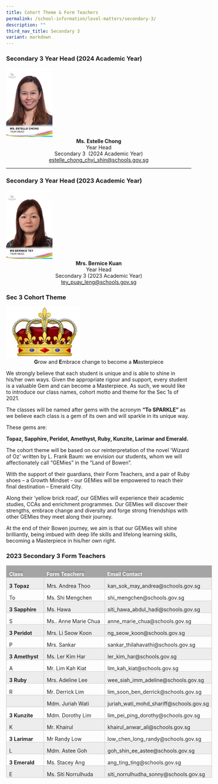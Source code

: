 ```yaml
---
title: Cohort Theme & Form Teachers
permalink: /school-information/level-matters/secondary-3/
description: ""
third_nav_title: Secondary 3
variant: markdown
---
```

### Secondary 3 Year Head (2024 Academic Year)

<img style="width:25%" src="/images/Our%20People/Ms-Estelle-Chong.jpeg">
		 
<center><b>Ms. Estelle Chong</b><br>
Year Head <br>
Secondary 3&nbsp; (2024 Academic Year)  <br>
<a href="estelle_chong_chyi_shin@schools.gov.sg">estelle_chong_chyi_shin@schools.gov.sg</a></center>

<hr>

### Secondary 3 Year Head (2023 Academic Year)

<img style="width:25%" src="/images/Our%20People/MS-BERNICE-TEY.jpeg">

<center><b>Mrs. Bernice Kuan</b><br>
Year Head <br>
Secondary 3 (2023 Academic Year)<br>
<a href="tey_puay_leng@schools.gov.sg">tey_puay_leng@schools.gov.sg</a></center>


### Sec 3 Cohort Theme

<img style="width:40%" src="/images/2021%20Sec1%20Cohort%20Moto.jpg">
<center><b>G</b>row and <b>E</b>mbrace change to become a <b>M</b>asterpiece</center>
		 
We strongly believe that each student is unique and is able to shine in his/her own ways. Given the appropriate rigour and support, every student is a valuable Gem and can become a Masterpiece. As such, we would like to introduce our class names, cohort motto and theme for the Sec 1s of 2021.&nbsp;

  

The classes will be named after gems with the acronym&nbsp;**“To SPARKLE”**&nbsp;as we believe each class is a gem of its own and will sparkle in its unique way.

  

These gems are:&nbsp;

**Topaz, Sapphire, Peridot, Amethyst, Ruby, Kunzite, Larimar and Emerald.**

The cohort theme will be based on our reinterpretation of the novel 'Wizard of Oz' written by L. Frank Baum: we envision our students, whom we will affectionately call “GEMies” in the “Land of Bowen”.&nbsp;

With the support of their guardians, their Form Teachers, and a pair of Ruby shoes – a Growth Mindset - our GEMies will be empowered to reach their final destination – Emerald City.

Along their ‘yellow brick road’, our GEMies will experience their academic studies, CCAs and enrichment programmes. Our GEMies will discover their strengths, embrace change and diversity and forge strong friendships with other GEMies they meet along their journey.

At the end of their Bowen journey, we aim is that our GEMies will shine brilliantly, being imbued with deep life skills and lifelong learning skills, becoming a Masterpiece in his/her own right.

### 2023 Secondary 3 Form Teachers


<table class="MsoTable15Grid4Accent3" border="1" cellspacing="0" cellpadding="0" width="120%" style="width:120%;border-collapse:collapse;border:none;
 mso-border-alt:solid #C9C9C9 .5pt;mso-border-themecolor:accent3;mso-border-themetint:
 153;mso-yfti-tbllook:1184;mso-padding-alt:0cm 5.4pt 0cm 5.4pt"><tbody><tr style="mso-yfti-irow:-1;mso-yfti-firstrow:yes;mso-yfti-lastfirstrow:yes;
  height:22.2pt"><td width="18%" valign="top" style="width:18.32%;border:solid #A5A5A5 1.0pt;
  mso-border-themecolor:accent3;border-right:none;mso-border-top-alt:solid #A5A5A5 .5pt;
  mso-border-top-themecolor:accent3;mso-border-left-alt:solid #A5A5A5 .5pt;
  mso-border-left-themecolor:accent3;mso-border-bottom-alt:solid #A5A5A5 .5pt;
  mso-border-bottom-themecolor:accent3;background:#A5A5A5;mso-background-themecolor:
  accent3;padding:0cm 5.4pt 0cm 5.4pt;height:22.2pt"><p class="MsoNormal" style="margin-bottom:0cm;line-height:normal;mso-yfti-cnfc:
  5"><b><span style="font-size:10.5pt;mso-fareast-font-family:&quot;Times New Roman&quot;;
  color:white;background:#999999;mso-ansi-language:EN-SG">Class</span></b><b><span style="font-size:10.5pt;mso-fareast-font-family:&quot;Times New Roman&quot;;color:white;
  mso-ansi-language:EN-SG"></span></b></p></td><td width="29%" valign="top" style="width:29.58%;border-top:solid #A5A5A5 1.0pt;
  mso-border-top-themecolor:accent3;border-left:none;border-bottom:solid #A5A5A5 1.0pt;
  mso-border-bottom-themecolor:accent3;border-right:none;mso-border-top-alt:
  solid #A5A5A5 .5pt;mso-border-top-themecolor:accent3;mso-border-bottom-alt:
  solid #A5A5A5 .5pt;mso-border-bottom-themecolor:accent3;background:#A5A5A5;
  mso-background-themecolor:accent3;padding:0cm 5.4pt 0cm 5.4pt;height:22.2pt"><p class="MsoNormal" style="margin-bottom:0cm;line-height:normal;mso-yfti-cnfc:
  1"><b><span style="font-size:10.5pt;mso-fareast-font-family:&quot;Times New Roman&quot;;
  color:white;background:#999999;mso-ansi-language:EN-SG">Form Teachers</span></b><b><span style="font-size:10.5pt;mso-fareast-font-family:&quot;Times New Roman&quot;;color:white;
  mso-ansi-language:EN-SG"></span></b></p></td><td width="52%" valign="top" style="width:52.1%;border:solid #A5A5A5 1.0pt;
  mso-border-themecolor:accent3;border-left:none;mso-border-top-alt:solid #A5A5A5 .5pt;
  mso-border-top-themecolor:accent3;mso-border-bottom-alt:solid #A5A5A5 .5pt;
  mso-border-bottom-themecolor:accent3;mso-border-right-alt:solid #A5A5A5 .5pt;
  mso-border-right-themecolor:accent3;background:#A5A5A5;mso-background-themecolor:
  accent3;padding:0cm 5.4pt 0cm 5.4pt;height:22.2pt"><p class="MsoNormal" style="margin-bottom:0cm;line-height:normal;mso-yfti-cnfc:
  1"><b><span style="font-size:10.5pt;mso-fareast-font-family:&quot;Times New Roman&quot;;
  color:white;background:#999999;mso-ansi-language:EN-SG">Email Contact</span></b><b><span style="font-size:10.5pt;mso-fareast-font-family:&quot;Times New Roman&quot;;color:white;
  mso-ansi-language:EN-SG"></span></b></p></td></tr><tr style="mso-yfti-irow:0;height:22.2pt"><td width="18%" valign="top" style="width:18.32%;border:solid #C9C9C9 1.0pt;
  mso-border-themecolor:accent3;mso-border-themetint:153;border-top:none;
  mso-border-top-alt:solid #C9C9C9 .5pt;mso-border-top-themecolor:accent3;
  mso-border-top-themetint:153;mso-border-alt:solid #C9C9C9 .5pt;mso-border-themecolor:
  accent3;mso-border-themetint:153;background:#EDEDED;mso-background-themecolor:
  accent3;mso-background-themetint:51;padding:0cm 5.4pt 0cm 5.4pt;height:22.2pt"><p class="MsoNormal" style="margin-bottom:0cm;line-height:normal;mso-yfti-cnfc:
  68"><b><span style="font-size:10.5pt;mso-fareast-font-family:&quot;Times New Roman&quot;;
  color:#222222;mso-ansi-language:EN-SG">3 Topaz</span></b></p></td><td width="29%" valign="top" style="width:29.58%;border-top:none;border-left:
  none;border-bottom:solid #C9C9C9 1.0pt;mso-border-bottom-themecolor:accent3;
  mso-border-bottom-themetint:153;border-right:solid #C9C9C9 1.0pt;mso-border-right-themecolor:
  accent3;mso-border-right-themetint:153;mso-border-top-alt:solid #C9C9C9 .5pt;
  mso-border-top-themecolor:accent3;mso-border-top-themetint:153;mso-border-left-alt:
  solid #C9C9C9 .5pt;mso-border-left-themecolor:accent3;mso-border-left-themetint:
  153;mso-border-alt:solid #C9C9C9 .5pt;mso-border-themecolor:accent3;
  mso-border-themetint:153;background:#EDEDED;mso-background-themecolor:accent3;
  mso-background-themetint:51;padding:0cm 5.4pt 0cm 5.4pt;height:22.2pt"><p class="MsoNormal" style="margin-bottom:0cm;line-height:normal;mso-yfti-cnfc:
  64"><span style="font-size:10.5pt;mso-fareast-font-family:&quot;Times New Roman&quot;;
  color:#222222;mso-ansi-language:EN-SG">Mrs. Andrea Thoo</span></p></td><td width="52%" valign="top" style="width:52.1%;border-top:none;border-left:
  none;border-bottom:solid #C9C9C9 1.0pt;mso-border-bottom-themecolor:accent3;
  mso-border-bottom-themetint:153;border-right:solid #C9C9C9 1.0pt;mso-border-right-themecolor:
  accent3;mso-border-right-themetint:153;mso-border-top-alt:solid #C9C9C9 .5pt;
  mso-border-top-themecolor:accent3;mso-border-top-themetint:153;mso-border-left-alt:
  solid #C9C9C9 .5pt;mso-border-left-themecolor:accent3;mso-border-left-themetint:
  153;mso-border-alt:solid #C9C9C9 .5pt;mso-border-themecolor:accent3;
  mso-border-themetint:153;background:#EDEDED;mso-background-themecolor:accent3;
  mso-background-themetint:51;padding:0cm 5.4pt 0cm 5.4pt;height:22.2pt"><p class="MsoNormal" style="margin-bottom:0cm;line-height:normal;mso-yfti-cnfc:
  64"><span style="font-size:10.5pt;mso-fareast-font-family:&quot;Times New Roman&quot;;
  color:#222222;mso-ansi-language:EN-SG">kan_sok_may_andrea@schools.gov.sg</span></p></td></tr><tr style="mso-yfti-irow:1;height:22.2pt"><td width="18%" valign="top" style="width:18.32%;border:solid #C9C9C9 1.0pt;
  mso-border-themecolor:accent3;mso-border-themetint:153;border-top:none;
  mso-border-top-alt:solid #C9C9C9 .5pt;mso-border-top-themecolor:accent3;
  mso-border-top-themetint:153;mso-border-alt:solid #C9C9C9 .5pt;mso-border-themecolor:
  accent3;mso-border-themetint:153;padding:0cm 5.4pt 0cm 5.4pt;height:22.2pt"><p class="MsoNormal" style="margin-bottom:0cm;line-height:normal;mso-yfti-cnfc:
  4"><span style="font-size:10.5pt;mso-fareast-font-family:&quot;Times New Roman&quot;;
  color:#222222;mso-ansi-language:EN-SG">To</span></p></td><td width="29%" valign="top" style="width:29.58%;border-top:none;border-left:
  none;border-bottom:solid #C9C9C9 1.0pt;mso-border-bottom-themecolor:accent3;
  mso-border-bottom-themetint:153;border-right:solid #C9C9C9 1.0pt;mso-border-right-themecolor:
  accent3;mso-border-right-themetint:153;mso-border-top-alt:solid #C9C9C9 .5pt;
  mso-border-top-themecolor:accent3;mso-border-top-themetint:153;mso-border-left-alt:
  solid #C9C9C9 .5pt;mso-border-left-themecolor:accent3;mso-border-left-themetint:
  153;mso-border-alt:solid #C9C9C9 .5pt;mso-border-themecolor:accent3;
  mso-border-themetint:153;padding:0cm 5.4pt 0cm 5.4pt;height:22.2pt"><p class="MsoNormal" style="margin-bottom:0cm;line-height:normal"><span style="font-size:10.5pt;mso-fareast-font-family:&quot;Times New Roman&quot;;color:#222222;
  mso-ansi-language:EN-SG">Ms. Shi Mengchen</span></p></td><td width="52%" valign="top" style="width:52.1%;border-top:none;border-left:
  none;border-bottom:solid #C9C9C9 1.0pt;mso-border-bottom-themecolor:accent3;
  mso-border-bottom-themetint:153;border-right:solid #C9C9C9 1.0pt;mso-border-right-themecolor:
  accent3;mso-border-right-themetint:153;mso-border-top-alt:solid #C9C9C9 .5pt;
  mso-border-top-themecolor:accent3;mso-border-top-themetint:153;mso-border-left-alt:
  solid #C9C9C9 .5pt;mso-border-left-themecolor:accent3;mso-border-left-themetint:
  153;mso-border-alt:solid #C9C9C9 .5pt;mso-border-themecolor:accent3;
  mso-border-themetint:153;padding:0cm 5.4pt 0cm 5.4pt;height:22.2pt"><p class="MsoNormal" style="margin-bottom:0cm;line-height:normal"><span style="font-size:10.5pt;mso-fareast-font-family:&quot;Times New Roman&quot;;color:#222222;
  mso-ansi-language:EN-SG">shi_mengchen@schools.gov.sg</span></p></td></tr><tr style="mso-yfti-irow:2;height:22.2pt"><td width="18%" valign="top" style="width:18.32%;border:solid #C9C9C9 1.0pt;
  mso-border-themecolor:accent3;mso-border-themetint:153;border-top:none;
  mso-border-top-alt:solid #C9C9C9 .5pt;mso-border-top-themecolor:accent3;
  mso-border-top-themetint:153;mso-border-alt:solid #C9C9C9 .5pt;mso-border-themecolor:
  accent3;mso-border-themetint:153;background:#EDEDED;mso-background-themecolor:
  accent3;mso-background-themetint:51;padding:0cm 5.4pt 0cm 5.4pt;height:22.2pt"><p class="MsoNormal" style="margin-bottom:0cm;line-height:normal;mso-yfti-cnfc:
  68"><b><span style="font-size:10.5pt;mso-fareast-font-family:&quot;Times New Roman&quot;;
  color:#222222;mso-ansi-language:EN-SG">3 Sapphire</span></b></p></td><td width="29%" valign="top" style="width:29.58%;border-top:none;border-left:
  none;border-bottom:solid #C9C9C9 1.0pt;mso-border-bottom-themecolor:accent3;
  mso-border-bottom-themetint:153;border-right:solid #C9C9C9 1.0pt;mso-border-right-themecolor:
  accent3;mso-border-right-themetint:153;mso-border-top-alt:solid #C9C9C9 .5pt;
  mso-border-top-themecolor:accent3;mso-border-top-themetint:153;mso-border-left-alt:
  solid #C9C9C9 .5pt;mso-border-left-themecolor:accent3;mso-border-left-themetint:
  153;mso-border-alt:solid #C9C9C9 .5pt;mso-border-themecolor:accent3;
  mso-border-themetint:153;background:#EDEDED;mso-background-themecolor:accent3;
  mso-background-themetint:51;padding:0cm 5.4pt 0cm 5.4pt;height:22.2pt"><p class="MsoNormal" style="margin-bottom:0cm;line-height:normal;mso-yfti-cnfc:
  64"><span style="font-size:10.5pt;mso-fareast-font-family:&quot;Times New Roman&quot;;
  color:#222222;mso-ansi-language:EN-SG">Ms. Hawa</span></p></td><td width="52%" valign="top" style="width:52.1%;border-top:none;border-left:
  none;border-bottom:solid #C9C9C9 1.0pt;mso-border-bottom-themecolor:accent3;
  mso-border-bottom-themetint:153;border-right:solid #C9C9C9 1.0pt;mso-border-right-themecolor:
  accent3;mso-border-right-themetint:153;mso-border-top-alt:solid #C9C9C9 .5pt;
  mso-border-top-themecolor:accent3;mso-border-top-themetint:153;mso-border-left-alt:
  solid #C9C9C9 .5pt;mso-border-left-themecolor:accent3;mso-border-left-themetint:
  153;mso-border-alt:solid #C9C9C9 .5pt;mso-border-themecolor:accent3;
  mso-border-themetint:153;background:#EDEDED;mso-background-themecolor:accent3;
  mso-background-themetint:51;padding:0cm 5.4pt 0cm 5.4pt;height:22.2pt"><p class="MsoNormal" style="margin-bottom:0cm;line-height:normal;mso-yfti-cnfc:
  64"><span style="font-size:10.5pt;mso-fareast-font-family:&quot;Times New Roman&quot;;
  color:#222222;mso-ansi-language:EN-SG">siti_hawa_abdul_hadi@schools.gov.sg</span></p></td></tr><tr style="mso-yfti-irow:3;height:22.2pt"><td width="18%" valign="top" style="width:18.32%;border:solid #C9C9C9 1.0pt;
  mso-border-themecolor:accent3;mso-border-themetint:153;border-top:none;
  mso-border-top-alt:solid #C9C9C9 .5pt;mso-border-top-themecolor:accent3;
  mso-border-top-themetint:153;mso-border-alt:solid #C9C9C9 .5pt;mso-border-themecolor:
  accent3;mso-border-themetint:153;padding:0cm 5.4pt 0cm 5.4pt;height:22.2pt"><p class="MsoNormal" style="margin-bottom:0cm;line-height:normal;mso-yfti-cnfc:
  4"><span style="font-size:10.5pt;mso-fareast-font-family:&quot;Times New Roman&quot;;
  color:#222222;mso-ansi-language:EN-SG">S</span></p></td><td width="29%" valign="top" style="width:29.58%;border-top:none;border-left:
  none;border-bottom:solid #C9C9C9 1.0pt;mso-border-bottom-themecolor:accent3;
  mso-border-bottom-themetint:153;border-right:solid #C9C9C9 1.0pt;mso-border-right-themecolor:
  accent3;mso-border-right-themetint:153;mso-border-top-alt:solid #C9C9C9 .5pt;
  mso-border-top-themecolor:accent3;mso-border-top-themetint:153;mso-border-left-alt:
  solid #C9C9C9 .5pt;mso-border-left-themecolor:accent3;mso-border-left-themetint:
  153;mso-border-alt:solid #C9C9C9 .5pt;mso-border-themecolor:accent3;
  mso-border-themetint:153;padding:0cm 5.4pt 0cm 5.4pt;height:22.2pt"><p class="MsoNormal" style="margin-bottom:0cm;line-height:normal"><span style="font-size:10.5pt;mso-fareast-font-family:&quot;Times New Roman&quot;;color:#222222;
  mso-ansi-language:EN-SG">Ms.. Anne Marie Chua</span></p></td><td width="52%" valign="top" style="width:52.1%;border-top:none;border-left:
  none;border-bottom:solid #C9C9C9 1.0pt;mso-border-bottom-themecolor:accent3;
  mso-border-bottom-themetint:153;border-right:solid #C9C9C9 1.0pt;mso-border-right-themecolor:
  accent3;mso-border-right-themetint:153;mso-border-top-alt:solid #C9C9C9 .5pt;
  mso-border-top-themecolor:accent3;mso-border-top-themetint:153;mso-border-left-alt:
  solid #C9C9C9 .5pt;mso-border-left-themecolor:accent3;mso-border-left-themetint:
  153;mso-border-alt:solid #C9C9C9 .5pt;mso-border-themecolor:accent3;
  mso-border-themetint:153;padding:0cm 5.4pt 0cm 5.4pt;height:22.2pt"><p class="MsoNormal" style="margin-bottom:0cm;line-height:normal"><span style="font-size:10.5pt;mso-fareast-font-family:&quot;Times New Roman&quot;;color:#222222;
  mso-ansi-language:EN-SG">anne_marie_chua@schools.gov.sg</span></p></td></tr><tr style="mso-yfti-irow:4;height:22.2pt"><td width="18%" valign="top" style="width:18.32%;border:solid #C9C9C9 1.0pt;
  mso-border-themecolor:accent3;mso-border-themetint:153;border-top:none;
  mso-border-top-alt:solid #C9C9C9 .5pt;mso-border-top-themecolor:accent3;
  mso-border-top-themetint:153;mso-border-alt:solid #C9C9C9 .5pt;mso-border-themecolor:
  accent3;mso-border-themetint:153;background:#EDEDED;mso-background-themecolor:
  accent3;mso-background-themetint:51;padding:0cm 5.4pt 0cm 5.4pt;height:22.2pt"><p class="MsoNormal" style="margin-bottom:0cm;line-height:normal;mso-yfti-cnfc:
  68"><b><span style="font-size:10.5pt;mso-fareast-font-family:&quot;Times New Roman&quot;;
  color:#222222;mso-ansi-language:EN-SG">3 Peridot</span></b></p></td><td width="29%" valign="top" style="width:29.58%;border-top:none;border-left:
  none;border-bottom:solid #C9C9C9 1.0pt;mso-border-bottom-themecolor:accent3;
  mso-border-bottom-themetint:153;border-right:solid #C9C9C9 1.0pt;mso-border-right-themecolor:
  accent3;mso-border-right-themetint:153;mso-border-top-alt:solid #C9C9C9 .5pt;
  mso-border-top-themecolor:accent3;mso-border-top-themetint:153;mso-border-left-alt:
  solid #C9C9C9 .5pt;mso-border-left-themecolor:accent3;mso-border-left-themetint:
  153;mso-border-alt:solid #C9C9C9 .5pt;mso-border-themecolor:accent3;
  mso-border-themetint:153;background:#EDEDED;mso-background-themecolor:accent3;
  mso-background-themetint:51;padding:0cm 5.4pt 0cm 5.4pt;height:22.2pt"><p class="MsoNormal" style="margin-bottom:0cm;line-height:normal;mso-yfti-cnfc:
  64"><span style="font-size:10.5pt;mso-fareast-font-family:&quot;Times New Roman&quot;;
  color:#222222;mso-ansi-language:EN-SG">Mrs. Li Seow Koon</span></p></td><td width="52%" valign="top" style="width:52.1%;border-top:none;border-left:
  none;border-bottom:solid #C9C9C9 1.0pt;mso-border-bottom-themecolor:accent3;
  mso-border-bottom-themetint:153;border-right:solid #C9C9C9 1.0pt;mso-border-right-themecolor:
  accent3;mso-border-right-themetint:153;mso-border-top-alt:solid #C9C9C9 .5pt;
  mso-border-top-themecolor:accent3;mso-border-top-themetint:153;mso-border-left-alt:
  solid #C9C9C9 .5pt;mso-border-left-themecolor:accent3;mso-border-left-themetint:
  153;mso-border-alt:solid #C9C9C9 .5pt;mso-border-themecolor:accent3;
  mso-border-themetint:153;background:#EDEDED;mso-background-themecolor:accent3;
  mso-background-themetint:51;padding:0cm 5.4pt 0cm 5.4pt;height:22.2pt"><p class="MsoNormal" style="margin-bottom:0cm;line-height:normal;mso-yfti-cnfc:
  64"><span style="font-size:10.5pt;mso-fareast-font-family:&quot;Times New Roman&quot;;
  color:#222222;mso-ansi-language:EN-SG">ng_seow_koon@schools.gov.sg</span></p></td></tr><tr style="mso-yfti-irow:5;height:22.2pt"><td width="18%" valign="top" style="width:18.32%;border:solid #C9C9C9 1.0pt;
  mso-border-themecolor:accent3;mso-border-themetint:153;border-top:none;
  mso-border-top-alt:solid #C9C9C9 .5pt;mso-border-top-themecolor:accent3;
  mso-border-top-themetint:153;mso-border-alt:solid #C9C9C9 .5pt;mso-border-themecolor:
  accent3;mso-border-themetint:153;padding:0cm 5.4pt 0cm 5.4pt;height:22.2pt"><p class="MsoNormal" style="margin-bottom:0cm;line-height:normal;mso-yfti-cnfc:
  4"><span style="font-size:10.5pt;mso-fareast-font-family:&quot;Times New Roman&quot;;
  color:#222222;mso-ansi-language:EN-SG">P</span></p></td><td width="29%" valign="top" style="width:29.58%;border-top:none;border-left:
  none;border-bottom:solid #C9C9C9 1.0pt;mso-border-bottom-themecolor:accent3;
  mso-border-bottom-themetint:153;border-right:solid #C9C9C9 1.0pt;mso-border-right-themecolor:
  accent3;mso-border-right-themetint:153;mso-border-top-alt:solid #C9C9C9 .5pt;
  mso-border-top-themecolor:accent3;mso-border-top-themetint:153;mso-border-left-alt:
  solid #C9C9C9 .5pt;mso-border-left-themecolor:accent3;mso-border-left-themetint:
  153;mso-border-alt:solid #C9C9C9 .5pt;mso-border-themecolor:accent3;
  mso-border-themetint:153;padding:0cm 5.4pt 0cm 5.4pt;height:22.2pt"><p class="MsoNormal" style="margin-bottom:0cm;line-height:normal"><span style="font-size:10.5pt;mso-fareast-font-family:&quot;Times New Roman&quot;;color:#222222;
  mso-ansi-language:EN-SG">Mrs. Sankar</span></p></td><td width="52%" valign="top" style="width:52.1%;border-top:none;border-left:
  none;border-bottom:solid #C9C9C9 1.0pt;mso-border-bottom-themecolor:accent3;
  mso-border-bottom-themetint:153;border-right:solid #C9C9C9 1.0pt;mso-border-right-themecolor:
  accent3;mso-border-right-themetint:153;mso-border-top-alt:solid #C9C9C9 .5pt;
  mso-border-top-themecolor:accent3;mso-border-top-themetint:153;mso-border-left-alt:
  solid #C9C9C9 .5pt;mso-border-left-themecolor:accent3;mso-border-left-themetint:
  153;mso-border-alt:solid #C9C9C9 .5pt;mso-border-themecolor:accent3;
  mso-border-themetint:153;padding:0cm 5.4pt 0cm 5.4pt;height:22.2pt"><p class="MsoNormal" style="margin-bottom:0cm;line-height:normal"><span style="font-size:10.5pt;mso-fareast-font-family:&quot;Times New Roman&quot;;color:#222222;
  mso-ansi-language:EN-SG">sankar_thilahavathi@schools.gov.sg</span></p></td></tr><tr style="mso-yfti-irow:6;height:22.2pt"><td width="18%" valign="top" style="width:18.32%;border:solid #C9C9C9 1.0pt;
  mso-border-themecolor:accent3;mso-border-themetint:153;border-top:none;
  mso-border-top-alt:solid #C9C9C9 .5pt;mso-border-top-themecolor:accent3;
  mso-border-top-themetint:153;mso-border-alt:solid #C9C9C9 .5pt;mso-border-themecolor:
  accent3;mso-border-themetint:153;background:#EDEDED;mso-background-themecolor:
  accent3;mso-background-themetint:51;padding:0cm 5.4pt 0cm 5.4pt;height:22.2pt"><p class="MsoNormal" style="margin-bottom:0cm;line-height:normal;mso-yfti-cnfc:
  68"><b><span style="font-size:10.5pt;mso-fareast-font-family:&quot;Times New Roman&quot;;
  color:#222222;mso-ansi-language:EN-SG">3 Amethyst</span></b></p></td><td width="29%" valign="top" style="width:29.58%;border-top:none;border-left:
  none;border-bottom:solid #C9C9C9 1.0pt;mso-border-bottom-themecolor:accent3;
  mso-border-bottom-themetint:153;border-right:solid #C9C9C9 1.0pt;mso-border-right-themecolor:
  accent3;mso-border-right-themetint:153;mso-border-top-alt:solid #C9C9C9 .5pt;
  mso-border-top-themecolor:accent3;mso-border-top-themetint:153;mso-border-left-alt:
  solid #C9C9C9 .5pt;mso-border-left-themecolor:accent3;mso-border-left-themetint:
  153;mso-border-alt:solid #C9C9C9 .5pt;mso-border-themecolor:accent3;
  mso-border-themetint:153;background:#EDEDED;mso-background-themecolor:accent3;
  mso-background-themetint:51;padding:0cm 5.4pt 0cm 5.4pt;height:22.2pt"><p class="MsoNormal" style="margin-bottom:0cm;line-height:normal;mso-yfti-cnfc:
  64"><span style="font-size:10.5pt;mso-fareast-font-family:&quot;Times New Roman&quot;;
  color:#222222;mso-ansi-language:EN-SG">Ms. Ler Kim Har</span></p></td><td width="52%" valign="top" style="width:52.1%;border-top:none;border-left:
  none;border-bottom:solid #C9C9C9 1.0pt;mso-border-bottom-themecolor:accent3;
  mso-border-bottom-themetint:153;border-right:solid #C9C9C9 1.0pt;mso-border-right-themecolor:
  accent3;mso-border-right-themetint:153;mso-border-top-alt:solid #C9C9C9 .5pt;
  mso-border-top-themecolor:accent3;mso-border-top-themetint:153;mso-border-left-alt:
  solid #C9C9C9 .5pt;mso-border-left-themecolor:accent3;mso-border-left-themetint:
  153;mso-border-alt:solid #C9C9C9 .5pt;mso-border-themecolor:accent3;
  mso-border-themetint:153;background:#EDEDED;mso-background-themecolor:accent3;
  mso-background-themetint:51;padding:0cm 5.4pt 0cm 5.4pt;height:22.2pt"><p class="MsoNormal" style="margin-bottom:0cm;line-height:normal;mso-yfti-cnfc:
  64"><span style="font-size:10.5pt;mso-fareast-font-family:&quot;Times New Roman&quot;;
  color:#222222;mso-ansi-language:EN-SG">ler_kim_har@schools.gov.sg</span></p></td></tr><tr style="mso-yfti-irow:7;height:22.2pt"><td width="18%" valign="top" style="width:18.32%;border:solid #C9C9C9 1.0pt;
  mso-border-themecolor:accent3;mso-border-themetint:153;border-top:none;
  mso-border-top-alt:solid #C9C9C9 .5pt;mso-border-top-themecolor:accent3;
  mso-border-top-themetint:153;mso-border-alt:solid #C9C9C9 .5pt;mso-border-themecolor:
  accent3;mso-border-themetint:153;padding:0cm 5.4pt 0cm 5.4pt;height:22.2pt"><p class="MsoNormal" style="margin-bottom:0cm;line-height:normal;mso-yfti-cnfc:
  4"><span style="font-size:10.5pt;mso-fareast-font-family:&quot;Times New Roman&quot;;
  color:#222222;mso-ansi-language:EN-SG">A</span></p></td><td width="29%" valign="top" style="width:29.58%;border-top:none;border-left:
  none;border-bottom:solid #C9C9C9 1.0pt;mso-border-bottom-themecolor:accent3;
  mso-border-bottom-themetint:153;border-right:solid #C9C9C9 1.0pt;mso-border-right-themecolor:
  accent3;mso-border-right-themetint:153;mso-border-top-alt:solid #C9C9C9 .5pt;
  mso-border-top-themecolor:accent3;mso-border-top-themetint:153;mso-border-left-alt:
  solid #C9C9C9 .5pt;mso-border-left-themecolor:accent3;mso-border-left-themetint:
  153;mso-border-alt:solid #C9C9C9 .5pt;mso-border-themecolor:accent3;
  mso-border-themetint:153;padding:0cm 5.4pt 0cm 5.4pt;height:22.2pt"><p class="MsoNormal" style="margin-bottom:0cm;line-height:normal"><span style="font-size:10.5pt;mso-fareast-font-family:&quot;Times New Roman&quot;;color:#222222;
  mso-ansi-language:EN-SG">Mr. Lim Kah Kiat</span></p></td><td width="52%" valign="top" style="width:52.1%;border-top:none;border-left:
  none;border-bottom:solid #C9C9C9 1.0pt;mso-border-bottom-themecolor:accent3;
  mso-border-bottom-themetint:153;border-right:solid #C9C9C9 1.0pt;mso-border-right-themecolor:
  accent3;mso-border-right-themetint:153;mso-border-top-alt:solid #C9C9C9 .5pt;
  mso-border-top-themecolor:accent3;mso-border-top-themetint:153;mso-border-left-alt:
  solid #C9C9C9 .5pt;mso-border-left-themecolor:accent3;mso-border-left-themetint:
  153;mso-border-alt:solid #C9C9C9 .5pt;mso-border-themecolor:accent3;
  mso-border-themetint:153;padding:0cm 5.4pt 0cm 5.4pt;height:22.2pt"><p class="MsoNormal" style="margin-bottom:0cm;line-height:normal"><span style="font-size:10.5pt;mso-fareast-font-family:&quot;Times New Roman&quot;;color:#222222;
  mso-ansi-language:EN-SG">lim_kah_kiat@schools.gov.sg</span></p></td></tr><tr style="mso-yfti-irow:8;height:22.2pt"><td width="18%" valign="top" style="width:18.32%;border:solid #C9C9C9 1.0pt;
  mso-border-themecolor:accent3;mso-border-themetint:153;border-top:none;
  mso-border-top-alt:solid #C9C9C9 .5pt;mso-border-top-themecolor:accent3;
  mso-border-top-themetint:153;mso-border-alt:solid #C9C9C9 .5pt;mso-border-themecolor:
  accent3;mso-border-themetint:153;background:#EDEDED;mso-background-themecolor:
  accent3;mso-background-themetint:51;padding:0cm 5.4pt 0cm 5.4pt;height:22.2pt"><p class="MsoNormal" style="margin-bottom:0cm;line-height:normal;mso-yfti-cnfc:
  68"><b><span style="font-size:10.5pt;mso-fareast-font-family:&quot;Times New Roman&quot;;
  color:#222222;mso-ansi-language:EN-SG">3 Ruby</span></b></p></td><td width="29%" valign="top" style="width:29.58%;border-top:none;border-left:
  none;border-bottom:solid #C9C9C9 1.0pt;mso-border-bottom-themecolor:accent3;
  mso-border-bottom-themetint:153;border-right:solid #C9C9C9 1.0pt;mso-border-right-themecolor:
  accent3;mso-border-right-themetint:153;mso-border-top-alt:solid #C9C9C9 .5pt;
  mso-border-top-themecolor:accent3;mso-border-top-themetint:153;mso-border-left-alt:
  solid #C9C9C9 .5pt;mso-border-left-themecolor:accent3;mso-border-left-themetint:
  153;mso-border-alt:solid #C9C9C9 .5pt;mso-border-themecolor:accent3;
  mso-border-themetint:153;background:#EDEDED;mso-background-themecolor:accent3;
  mso-background-themetint:51;padding:0cm 5.4pt 0cm 5.4pt;height:22.2pt"><p class="MsoNormal" style="margin-bottom:0cm;line-height:normal;mso-yfti-cnfc:
  64"><span style="font-size:10.5pt;mso-fareast-font-family:&quot;Times New Roman&quot;;
  color:#222222;mso-ansi-language:EN-SG">Mrs. Adeline Lee</span></p></td><td width="52%" valign="top" style="width:52.1%;border-top:none;border-left:
  none;border-bottom:solid #C9C9C9 1.0pt;mso-border-bottom-themecolor:accent3;
  mso-border-bottom-themetint:153;border-right:solid #C9C9C9 1.0pt;mso-border-right-themecolor:
  accent3;mso-border-right-themetint:153;mso-border-top-alt:solid #C9C9C9 .5pt;
  mso-border-top-themecolor:accent3;mso-border-top-themetint:153;mso-border-left-alt:
  solid #C9C9C9 .5pt;mso-border-left-themecolor:accent3;mso-border-left-themetint:
  153;mso-border-alt:solid #C9C9C9 .5pt;mso-border-themecolor:accent3;
  mso-border-themetint:153;background:#EDEDED;mso-background-themecolor:accent3;
  mso-background-themetint:51;padding:0cm 5.4pt 0cm 5.4pt;height:22.2pt"><p class="MsoNormal" style="margin-bottom:0cm;line-height:normal;mso-yfti-cnfc:
  64"><span style="font-size:10.5pt;mso-fareast-font-family:&quot;Times New Roman&quot;;
  color:#222222;mso-ansi-language:EN-SG">wee_siah_imm_adeline@schools.gov.sg</span></p></td></tr><tr style="mso-yfti-irow:9;height:22.2pt"><td width="18%" valign="top" style="width:18.32%;border:solid #C9C9C9 1.0pt;
  mso-border-themecolor:accent3;mso-border-themetint:153;border-top:none;
  mso-border-top-alt:solid #C9C9C9 .5pt;mso-border-top-themecolor:accent3;
  mso-border-top-themetint:153;mso-border-alt:solid #C9C9C9 .5pt;mso-border-themecolor:
  accent3;mso-border-themetint:153;padding:0cm 5.4pt 0cm 5.4pt;height:22.2pt"><p class="MsoNormal" style="margin-bottom:0cm;line-height:normal;mso-yfti-cnfc:
  4"><span style="font-size:10.5pt;mso-fareast-font-family:&quot;Times New Roman&quot;;
  color:#222222;mso-ansi-language:EN-SG">R</span></p></td><td width="29%" valign="top" style="width:29.58%;border-top:none;border-left:
  none;border-bottom:solid #C9C9C9 1.0pt;mso-border-bottom-themecolor:accent3;
  mso-border-bottom-themetint:153;border-right:solid #C9C9C9 1.0pt;mso-border-right-themecolor:
  accent3;mso-border-right-themetint:153;mso-border-top-alt:solid #C9C9C9 .5pt;
  mso-border-top-themecolor:accent3;mso-border-top-themetint:153;mso-border-left-alt:
  solid #C9C9C9 .5pt;mso-border-left-themecolor:accent3;mso-border-left-themetint:
  153;mso-border-alt:solid #C9C9C9 .5pt;mso-border-themecolor:accent3;
  mso-border-themetint:153;padding:0cm 5.4pt 0cm 5.4pt;height:22.2pt"><p class="MsoNormal" style="margin-bottom:0cm;line-height:normal"><span style="font-size:10.5pt;mso-fareast-font-family:&quot;Times New Roman&quot;;color:#222222;
  mso-ansi-language:EN-SG">Mr. Derrick Lim</span></p></td><td width="52%" valign="top" style="width:52.1%;border-top:none;border-left:
  none;border-bottom:solid #C9C9C9 1.0pt;mso-border-bottom-themecolor:accent3;
  mso-border-bottom-themetint:153;border-right:solid #C9C9C9 1.0pt;mso-border-right-themecolor:
  accent3;mso-border-right-themetint:153;mso-border-top-alt:solid #C9C9C9 .5pt;
  mso-border-top-themecolor:accent3;mso-border-top-themetint:153;mso-border-left-alt:
  solid #C9C9C9 .5pt;mso-border-left-themecolor:accent3;mso-border-left-themetint:
  153;mso-border-alt:solid #C9C9C9 .5pt;mso-border-themecolor:accent3;
  mso-border-themetint:153;padding:0cm 5.4pt 0cm 5.4pt;height:22.2pt"><p class="MsoNormal" style="margin-bottom:0cm;line-height:normal"><span style="font-size:10.5pt;mso-fareast-font-family:&quot;Times New Roman&quot;;color:#222222;
  mso-ansi-language:EN-SG">lim_soon_ben_derrick@schools.gov.sg</span></p></td></tr><tr style="mso-yfti-irow:10;height:22.2pt"><td width="18%" valign="top" style="width:18.32%;border:solid #C9C9C9 1.0pt;
  mso-border-themecolor:accent3;mso-border-themetint:153;border-top:none;
  mso-border-top-alt:solid #C9C9C9 .5pt;mso-border-top-themecolor:accent3;
  mso-border-top-themetint:153;mso-border-alt:solid #C9C9C9 .5pt;mso-border-themecolor:
  accent3;mso-border-themetint:153;background:#EDEDED;mso-background-themecolor:
  accent3;mso-background-themetint:51;padding:0cm 5.4pt 0cm 5.4pt;height:22.2pt"></td><td width="29%" valign="top" style="width:29.58%;border-top:none;border-left:
  none;border-bottom:solid #C9C9C9 1.0pt;mso-border-bottom-themecolor:accent3;
  mso-border-bottom-themetint:153;border-right:solid #C9C9C9 1.0pt;mso-border-right-themecolor:
  accent3;mso-border-right-themetint:153;mso-border-top-alt:solid #C9C9C9 .5pt;
  mso-border-top-themecolor:accent3;mso-border-top-themetint:153;mso-border-left-alt:
  solid #C9C9C9 .5pt;mso-border-left-themecolor:accent3;mso-border-left-themetint:
  153;mso-border-alt:solid #C9C9C9 .5pt;mso-border-themecolor:accent3;
  mso-border-themetint:153;background:#EDEDED;mso-background-themecolor:accent3;
  mso-background-themetint:51;padding:0cm 5.4pt 0cm 5.4pt;height:22.2pt"><p class="MsoNormal" style="margin-bottom:0cm;line-height:normal;mso-yfti-cnfc:
  64"><span style="font-size:10.5pt;mso-fareast-font-family:&quot;Times New Roman&quot;;
  color:#222222;mso-ansi-language:EN-SG">Mdm. Juriah Wati</span></p></td><td width="52%" valign="top" style="width:52.1%;border-top:none;border-left:
  none;border-bottom:solid #C9C9C9 1.0pt;mso-border-bottom-themecolor:accent3;
  mso-border-bottom-themetint:153;border-right:solid #C9C9C9 1.0pt;mso-border-right-themecolor:
  accent3;mso-border-right-themetint:153;mso-border-top-alt:solid #C9C9C9 .5pt;
  mso-border-top-themecolor:accent3;mso-border-top-themetint:153;mso-border-left-alt:
  solid #C9C9C9 .5pt;mso-border-left-themecolor:accent3;mso-border-left-themetint:
  153;mso-border-alt:solid #C9C9C9 .5pt;mso-border-themecolor:accent3;
  mso-border-themetint:153;background:#EDEDED;mso-background-themecolor:accent3;
  mso-background-themetint:51;padding:0cm 5.4pt 0cm 5.4pt;height:22.2pt"><p class="MsoNormal" style="margin-bottom:0cm;line-height:normal;mso-yfti-cnfc:
  64"><span style="font-size:10.5pt;mso-fareast-font-family:&quot;Times New Roman&quot;;
  color:#222222;mso-ansi-language:EN-SG">juriah_wati_mohd_shariff@schools.gov.sg</span></p></td></tr><tr style="mso-yfti-irow:11;height:22.2pt"><td width="18%" valign="top" style="width:18.32%;border:solid #C9C9C9 1.0pt;
  mso-border-themecolor:accent3;mso-border-themetint:153;border-top:none;
  mso-border-top-alt:solid #C9C9C9 .5pt;mso-border-top-themecolor:accent3;
  mso-border-top-themetint:153;mso-border-alt:solid #C9C9C9 .5pt;mso-border-themecolor:
  accent3;mso-border-themetint:153;padding:0cm 5.4pt 0cm 5.4pt;height:22.2pt"><p class="MsoNormal" style="margin-bottom:0cm;line-height:normal;mso-yfti-cnfc:
  4"><b><span style="font-size:10.5pt;mso-fareast-font-family:&quot;Times New Roman&quot;;
  color:#222222;mso-ansi-language:EN-SG">3 Kunzite</span></b></p></td><td width="29%" valign="top" style="width:29.58%;border-top:none;border-left:
  none;border-bottom:solid #C9C9C9 1.0pt;mso-border-bottom-themecolor:accent3;
  mso-border-bottom-themetint:153;border-right:solid #C9C9C9 1.0pt;mso-border-right-themecolor:
  accent3;mso-border-right-themetint:153;mso-border-top-alt:solid #C9C9C9 .5pt;
  mso-border-top-themecolor:accent3;mso-border-top-themetint:153;mso-border-left-alt:
  solid #C9C9C9 .5pt;mso-border-left-themecolor:accent3;mso-border-left-themetint:
  153;mso-border-alt:solid #C9C9C9 .5pt;mso-border-themecolor:accent3;
  mso-border-themetint:153;padding:0cm 5.4pt 0cm 5.4pt;height:22.2pt"><p class="MsoNormal" style="margin-bottom:0cm;line-height:normal"><span style="font-size:10.5pt;mso-fareast-font-family:&quot;Times New Roman&quot;;color:#222222;
  mso-ansi-language:EN-SG">Mdm. Dorothy Lim</span></p></td><td width="52%" valign="top" style="width:52.1%;border-top:none;border-left:
  none;border-bottom:solid #C9C9C9 1.0pt;mso-border-bottom-themecolor:accent3;
  mso-border-bottom-themetint:153;border-right:solid #C9C9C9 1.0pt;mso-border-right-themecolor:
  accent3;mso-border-right-themetint:153;mso-border-top-alt:solid #C9C9C9 .5pt;
  mso-border-top-themecolor:accent3;mso-border-top-themetint:153;mso-border-left-alt:
  solid #C9C9C9 .5pt;mso-border-left-themecolor:accent3;mso-border-left-themetint:
  153;mso-border-alt:solid #C9C9C9 .5pt;mso-border-themecolor:accent3;
  mso-border-themetint:153;padding:0cm 5.4pt 0cm 5.4pt;height:22.2pt"><p class="MsoNormal" style="margin-bottom:0cm;line-height:normal"><span style="font-size:10.5pt;mso-fareast-font-family:&quot;Times New Roman&quot;;color:#222222;
  mso-ansi-language:EN-SG">lim_pei_ping_dorothy@schools.gov.sg</span></p></td></tr><tr style="mso-yfti-irow:12;height:22.2pt"><td width="18%" valign="top" style="width:18.32%;border:solid #C9C9C9 1.0pt;
  mso-border-themecolor:accent3;mso-border-themetint:153;border-top:none;
  mso-border-top-alt:solid #C9C9C9 .5pt;mso-border-top-themecolor:accent3;
  mso-border-top-themetint:153;mso-border-alt:solid #C9C9C9 .5pt;mso-border-themecolor:
  accent3;mso-border-themetint:153;background:#EDEDED;mso-background-themecolor:
  accent3;mso-background-themetint:51;padding:0cm 5.4pt 0cm 5.4pt;height:22.2pt"><p class="MsoNormal" style="margin-bottom:0cm;line-height:normal;mso-yfti-cnfc:
  68"><span style="font-size:10.5pt;mso-fareast-font-family:&quot;Times New Roman&quot;;
  color:#222222;mso-ansi-language:EN-SG">K</span></p></td><td width="29%" valign="top" style="width:29.58%;border-top:none;border-left:
  none;border-bottom:solid #C9C9C9 1.0pt;mso-border-bottom-themecolor:accent3;
  mso-border-bottom-themetint:153;border-right:solid #C9C9C9 1.0pt;mso-border-right-themecolor:
  accent3;mso-border-right-themetint:153;mso-border-top-alt:solid #C9C9C9 .5pt;
  mso-border-top-themecolor:accent3;mso-border-top-themetint:153;mso-border-left-alt:
  solid #C9C9C9 .5pt;mso-border-left-themecolor:accent3;mso-border-left-themetint:
  153;mso-border-alt:solid #C9C9C9 .5pt;mso-border-themecolor:accent3;
  mso-border-themetint:153;background:#EDEDED;mso-background-themecolor:accent3;
  mso-background-themetint:51;padding:0cm 5.4pt 0cm 5.4pt;height:22.2pt"><p class="MsoNormal" style="margin-bottom:0cm;line-height:normal;mso-yfti-cnfc:
  64"><span style="font-size:10.5pt;mso-fareast-font-family:&quot;Times New Roman&quot;;
  color:#222222;mso-ansi-language:EN-SG">Mr. Khairul</span></p></td><td width="52%" valign="top" style="width:52.1%;border-top:none;border-left:
  none;border-bottom:solid #C9C9C9 1.0pt;mso-border-bottom-themecolor:accent3;
  mso-border-bottom-themetint:153;border-right:solid #C9C9C9 1.0pt;mso-border-right-themecolor:
  accent3;mso-border-right-themetint:153;mso-border-top-alt:solid #C9C9C9 .5pt;
  mso-border-top-themecolor:accent3;mso-border-top-themetint:153;mso-border-left-alt:
  solid #C9C9C9 .5pt;mso-border-left-themecolor:accent3;mso-border-left-themetint:
  153;mso-border-alt:solid #C9C9C9 .5pt;mso-border-themecolor:accent3;
  mso-border-themetint:153;background:#EDEDED;mso-background-themecolor:accent3;
  mso-background-themetint:51;padding:0cm 5.4pt 0cm 5.4pt;height:22.2pt"><p class="MsoNormal" style="margin-bottom:0cm;line-height:normal;mso-yfti-cnfc:
  64"><span style="font-size:10.5pt;mso-fareast-font-family:&quot;Times New Roman&quot;;
  color:#222222;mso-ansi-language:EN-SG">khairul_anwar_ali@schools.gov.sg</span></p></td></tr><tr style="mso-yfti-irow:13;height:22.2pt"><td width="18%" valign="top" style="width:18.32%;border:solid #C9C9C9 1.0pt;
  mso-border-themecolor:accent3;mso-border-themetint:153;border-top:none;
  mso-border-top-alt:solid #C9C9C9 .5pt;mso-border-top-themecolor:accent3;
  mso-border-top-themetint:153;mso-border-alt:solid #C9C9C9 .5pt;mso-border-themecolor:
  accent3;mso-border-themetint:153;padding:0cm 5.4pt 0cm 5.4pt;height:22.2pt"><p class="MsoNormal" style="margin-bottom:0cm;line-height:normal;mso-yfti-cnfc:
  4"><b><span style="font-size:10.5pt;mso-fareast-font-family:&quot;Times New Roman&quot;;
  color:#222222;mso-ansi-language:EN-SG">3 Larimar</span></b></p></td><td width="29%" valign="top" style="width:29.58%;border-top:none;border-left:
  none;border-bottom:solid #C9C9C9 1.0pt;mso-border-bottom-themecolor:accent3;
  mso-border-bottom-themetint:153;border-right:solid #C9C9C9 1.0pt;mso-border-right-themecolor:
  accent3;mso-border-right-themetint:153;mso-border-top-alt:solid #C9C9C9 .5pt;
  mso-border-top-themecolor:accent3;mso-border-top-themetint:153;mso-border-left-alt:
  solid #C9C9C9 .5pt;mso-border-left-themecolor:accent3;mso-border-left-themetint:
  153;mso-border-alt:solid #C9C9C9 .5pt;mso-border-themecolor:accent3;
  mso-border-themetint:153;padding:0cm 5.4pt 0cm 5.4pt;height:22.2pt"><p class="MsoNormal" style="margin-bottom:0cm;line-height:normal"><span style="font-size:10.5pt;mso-fareast-font-family:&quot;Times New Roman&quot;;color:#222222;
  mso-ansi-language:EN-SG">Mr Randy Low</span></p></td><td width="52%" valign="top" style="width:52.1%;border-top:none;border-left:
  none;border-bottom:solid #C9C9C9 1.0pt;mso-border-bottom-themecolor:accent3;
  mso-border-bottom-themetint:153;border-right:solid #C9C9C9 1.0pt;mso-border-right-themecolor:
  accent3;mso-border-right-themetint:153;mso-border-top-alt:solid #C9C9C9 .5pt;
  mso-border-top-themecolor:accent3;mso-border-top-themetint:153;mso-border-left-alt:
  solid #C9C9C9 .5pt;mso-border-left-themecolor:accent3;mso-border-left-themetint:
  153;mso-border-alt:solid #C9C9C9 .5pt;mso-border-themecolor:accent3;
  mso-border-themetint:153;padding:0cm 5.4pt 0cm 5.4pt;height:22.2pt"><p class="MsoNormal" style="margin-bottom:0cm;line-height:normal"><span style="font-size:10.5pt;mso-fareast-font-family:&quot;Times New Roman&quot;;color:#222222;
  mso-ansi-language:EN-SG">low_chen_long_randy@schools.gov.sg</span></p></td></tr><tr style="mso-yfti-irow:14;height:22.2pt"><td width="18%" valign="top" style="width:18.32%;border:solid #C9C9C9 1.0pt;
  mso-border-themecolor:accent3;mso-border-themetint:153;border-top:none;
  mso-border-top-alt:solid #C9C9C9 .5pt;mso-border-top-themecolor:accent3;
  mso-border-top-themetint:153;mso-border-alt:solid #C9C9C9 .5pt;mso-border-themecolor:
  accent3;mso-border-themetint:153;background:#EDEDED;mso-background-themecolor:
  accent3;mso-background-themetint:51;padding:0cm 5.4pt 0cm 5.4pt;height:22.2pt"><p class="MsoNormal" style="margin-bottom:0cm;line-height:normal;mso-yfti-cnfc:
  68"><span style="font-size:10.5pt;mso-fareast-font-family:&quot;Times New Roman&quot;;
  color:#222222;mso-ansi-language:EN-SG">L</span></p></td><td width="29%" valign="top" style="width:29.58%;border-top:none;border-left:
  none;border-bottom:solid #C9C9C9 1.0pt;mso-border-bottom-themecolor:accent3;
  mso-border-bottom-themetint:153;border-right:solid #C9C9C9 1.0pt;mso-border-right-themecolor:
  accent3;mso-border-right-themetint:153;mso-border-top-alt:solid #C9C9C9 .5pt;
  mso-border-top-themecolor:accent3;mso-border-top-themetint:153;mso-border-left-alt:
  solid #C9C9C9 .5pt;mso-border-left-themecolor:accent3;mso-border-left-themetint:
  153;mso-border-alt:solid #C9C9C9 .5pt;mso-border-themecolor:accent3;
  mso-border-themetint:153;background:#EDEDED;mso-background-themecolor:accent3;
  mso-background-themetint:51;padding:0cm 5.4pt 0cm 5.4pt;height:22.2pt"><p class="MsoNormal" style="margin-bottom:0cm;line-height:normal;mso-yfti-cnfc:
  64"><span style="font-size:10.5pt;mso-fareast-font-family:&quot;Times New Roman&quot;;
  color:#222222;mso-ansi-language:EN-SG">Mdm. Astee Goh</span></p></td><td width="52%" valign="top" style="width:52.1%;border-top:none;border-left:
  none;border-bottom:solid #C9C9C9 1.0pt;mso-border-bottom-themecolor:accent3;
  mso-border-bottom-themetint:153;border-right:solid #C9C9C9 1.0pt;mso-border-right-themecolor:
  accent3;mso-border-right-themetint:153;mso-border-top-alt:solid #C9C9C9 .5pt;
  mso-border-top-themecolor:accent3;mso-border-top-themetint:153;mso-border-left-alt:
  solid #C9C9C9 .5pt;mso-border-left-themecolor:accent3;mso-border-left-themetint:
  153;mso-border-alt:solid #C9C9C9 .5pt;mso-border-themecolor:accent3;
  mso-border-themetint:153;background:#EDEDED;mso-background-themecolor:accent3;
  mso-background-themetint:51;padding:0cm 5.4pt 0cm 5.4pt;height:22.2pt"><p class="MsoNormal" style="margin-bottom:0cm;line-height:normal;mso-yfti-cnfc:
  64"><span style="font-size:10.5pt;mso-fareast-font-family:&quot;Times New Roman&quot;;
  color:#222222;mso-ansi-language:EN-SG">goh_shin_ee_astee@schools.gov.sg</span></p></td></tr><tr style="mso-yfti-irow:15;height:22.2pt"><td width="18%" valign="top" style="width:18.32%;border:solid #C9C9C9 1.0pt;
  mso-border-themecolor:accent3;mso-border-themetint:153;border-top:none;
  mso-border-top-alt:solid #C9C9C9 .5pt;mso-border-top-themecolor:accent3;
  mso-border-top-themetint:153;mso-border-alt:solid #C9C9C9 .5pt;mso-border-themecolor:
  accent3;mso-border-themetint:153;padding:0cm 5.4pt 0cm 5.4pt;height:22.2pt"><p class="MsoNormal" style="margin-bottom:0cm;line-height:normal;mso-yfti-cnfc:
  4"><b><span style="font-size:10.5pt;mso-fareast-font-family:&quot;Times New Roman&quot;;
  color:#222222;mso-ansi-language:EN-SG">3 Emerald</span></b></p></td><td width="29%" valign="top" style="width:29.58%;border-top:none;border-left:
  none;border-bottom:solid #C9C9C9 1.0pt;mso-border-bottom-themecolor:accent3;
  mso-border-bottom-themetint:153;border-right:solid #C9C9C9 1.0pt;mso-border-right-themecolor:
  accent3;mso-border-right-themetint:153;mso-border-top-alt:solid #C9C9C9 .5pt;
  mso-border-top-themecolor:accent3;mso-border-top-themetint:153;mso-border-left-alt:
  solid #C9C9C9 .5pt;mso-border-left-themecolor:accent3;mso-border-left-themetint:
  153;mso-border-alt:solid #C9C9C9 .5pt;mso-border-themecolor:accent3;
  mso-border-themetint:153;padding:0cm 5.4pt 0cm 5.4pt;height:22.2pt"><p class="MsoNormal" style="margin-bottom:0cm;line-height:normal"><span style="font-size:10.5pt;mso-fareast-font-family:&quot;Times New Roman&quot;;color:#222222;
  mso-ansi-language:EN-SG">Ms. Stacey Ang</span></p></td><td width="52%" valign="top" style="width:52.1%;border-top:none;border-left:
  none;border-bottom:solid #C9C9C9 1.0pt;mso-border-bottom-themecolor:accent3;
  mso-border-bottom-themetint:153;border-right:solid #C9C9C9 1.0pt;mso-border-right-themecolor:
  accent3;mso-border-right-themetint:153;mso-border-top-alt:solid #C9C9C9 .5pt;
  mso-border-top-themecolor:accent3;mso-border-top-themetint:153;mso-border-left-alt:
  solid #C9C9C9 .5pt;mso-border-left-themecolor:accent3;mso-border-left-themetint:
  153;mso-border-alt:solid #C9C9C9 .5pt;mso-border-themecolor:accent3;
  mso-border-themetint:153;padding:0cm 5.4pt 0cm 5.4pt;height:22.2pt"><p class="MsoNormal" style="margin-bottom:0cm;line-height:normal"><span style="font-size:10.5pt;mso-fareast-font-family:&quot;Times New Roman&quot;;color:#222222;
  mso-ansi-language:EN-SG">ang_ting_ting@schools.gov.sg</span></p></td></tr><tr style="mso-yfti-irow:16;mso-yfti-lastrow:yes;height:22.2pt"><td width="18%" valign="top" style="width:18.32%;border:solid #C9C9C9 1.0pt;
  mso-border-themecolor:accent3;mso-border-themetint:153;border-top:none;
  mso-border-top-alt:solid #C9C9C9 .5pt;mso-border-top-themecolor:accent3;
  mso-border-top-themetint:153;mso-border-alt:solid #C9C9C9 .5pt;mso-border-themecolor:
  accent3;mso-border-themetint:153;background:#EDEDED;mso-background-themecolor:
  accent3;mso-background-themetint:51;padding:0cm 5.4pt 0cm 5.4pt;height:22.2pt"><p class="MsoNormal" style="margin-bottom:0cm;line-height:normal;mso-yfti-cnfc:
  68"><span style="font-size:10.5pt;mso-fareast-font-family:&quot;Times New Roman&quot;;
  color:#222222;mso-ansi-language:EN-SG">E</span></p></td><td width="29%" valign="top" style="width:29.58%;border-top:none;border-left:
  none;border-bottom:solid #C9C9C9 1.0pt;mso-border-bottom-themecolor:accent3;
  mso-border-bottom-themetint:153;border-right:solid #C9C9C9 1.0pt;mso-border-right-themecolor:
  accent3;mso-border-right-themetint:153;mso-border-top-alt:solid #C9C9C9 .5pt;
  mso-border-top-themecolor:accent3;mso-border-top-themetint:153;mso-border-left-alt:
  solid #C9C9C9 .5pt;mso-border-left-themecolor:accent3;mso-border-left-themetint:
  153;mso-border-alt:solid #C9C9C9 .5pt;mso-border-themecolor:accent3;
  mso-border-themetint:153;background:#EDEDED;mso-background-themecolor:accent3;
  mso-background-themetint:51;padding:0cm 5.4pt 0cm 5.4pt;height:22.2pt"><p class="MsoNormal" style="margin-bottom:0cm;line-height:normal;mso-yfti-cnfc:
  64"><span style="font-size:10.5pt;mso-fareast-font-family:&quot;Times New Roman&quot;;
  color:#222222;mso-ansi-language:EN-SG">Ms. Siti Norrulhuda</span></p></td><td width="52%" valign="top" style="width:52.1%;border-top:none;border-left:
  none;border-bottom:solid #C9C9C9 1.0pt;mso-border-bottom-themecolor:accent3;
  mso-border-bottom-themetint:153;border-right:solid #C9C9C9 1.0pt;mso-border-right-themecolor:
  accent3;mso-border-right-themetint:153;mso-border-top-alt:solid #C9C9C9 .5pt;
  mso-border-top-themecolor:accent3;mso-border-top-themetint:153;mso-border-left-alt:
  solid #C9C9C9 .5pt;mso-border-left-themecolor:accent3;mso-border-left-themetint:
  153;mso-border-alt:solid #C9C9C9 .5pt;mso-border-themecolor:accent3;
  mso-border-themetint:153;background:#EDEDED;mso-background-themecolor:accent3;
  mso-background-themetint:51;padding:0cm 5.4pt 0cm 5.4pt;height:22.2pt"><p class="MsoNormal" style="margin-bottom:0cm;line-height:normal;mso-yfti-cnfc:
  64"><span style="font-size:10.5pt;mso-fareast-font-family:&quot;Times New Roman&quot;;
  color:#222222;mso-ansi-language:EN-SG">siti_norrulhudha_sonny@schools.gov.sg</span></p></td></tr></tbody></table>